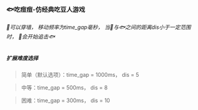 ### 🐟吃痘痘-仿经典吃豆人游戏
###### 🐖可以穿墙， 移动频率为time_gap毫秒， 当🐖与🐟之间的距离dis小于一定范围时， 🐖会开始追击🐟

##### 扩展难度选择
>简单（默认选项）：time_gap = 1000ms， dis = 5

>中等：time_gap = 500ms， dis = 8

>困难：time_gap = 300ms， dis = 10
